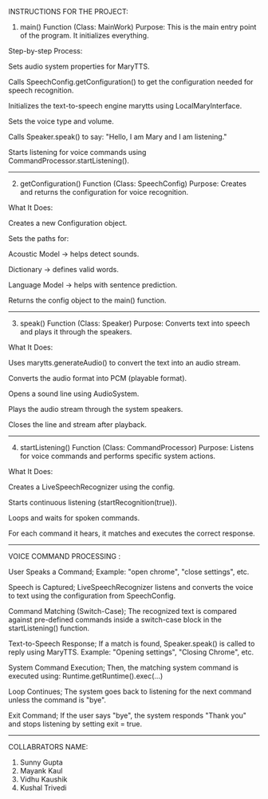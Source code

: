 INSTRUCTIONS FOR THE PROJECT:

1. main() Function (Class: MainWork)
Purpose: This is the main entry point of the program. It initializes everything.

Step-by-step Process:

Sets audio system properties for MaryTTS.

Calls SpeechConfig.getConfiguration() to get the configuration needed for speech recognition.

Initializes the text-to-speech engine marytts using LocalMaryInterface.

Sets the voice type and volume.

Calls Speaker.speak() to say: "Hello, I am Mary and I am listening."

Starts listening for voice commands using CommandProcessor.startListening().

___________________________________________________________________________________________________________________
 2. getConfiguration() Function (Class: SpeechConfig)
Purpose: Creates and returns the configuration for voice recognition.

What It Does:

Creates a new Configuration object.

Sets the paths for:

Acoustic Model → helps detect sounds.

Dictionary → defines valid words.

Language Model → helps with sentence prediction.

Returns the config object to the main() function.
_______________________________________________________________________________________________________
 3. speak() Function (Class: Speaker)
Purpose: Converts text into speech and plays it through the speakers.

What It Does:

Uses marytts.generateAudio() to convert the text into an audio stream.

Converts the audio format into PCM (playable format).

Opens a sound line using AudioSystem.

Plays the audio stream through the system speakers.

Closes the line and stream after playback.
__________________________________________________________________________________________________________
4. startListening() Function (Class: CommandProcessor)
Purpose: Listens for voice commands and performs specific system actions.

What It Does:

Creates a LiveSpeechRecognizer using the config.

Starts continuous listening (startRecognition(true)).

Loops and waits for spoken commands.

For each command it hears, it matches and executes the correct response.
_______________________________________________________________________________________________________
VOICE COMMAND PROCESSING :

User Speaks a Command;
Example: "open chrome", "close settings", etc.

Speech is Captured;
LiveSpeechRecognizer listens and converts the voice to text using the configuration from SpeechConfig.

Command Matching (Switch-Case);
The recognized text is compared against pre-defined commands inside a switch-case block in the startListening() function.

Text-to-Speech Response;
If a match is found, Speaker.speak() is called to reply using MaryTTS.
Example: "Opening settings", "Closing Chrome", etc.

System Command Execution;
Then, the matching system command is executed using:
Runtime.getRuntime().exec(...)

Loop Continues;
The system goes back to listening for the next command unless the command is "bye".

Exit Command;
If the user says "bye", the system responds "Thank you" and stops listening by setting exit = true.
_____________________________________________________________________________________________________________________________________________
COLLABRATORS NAME:
1. Sunny Gupta
2. Mayank Kaul
3. Vidhu Kaushik
4. Kushal Trivedi


